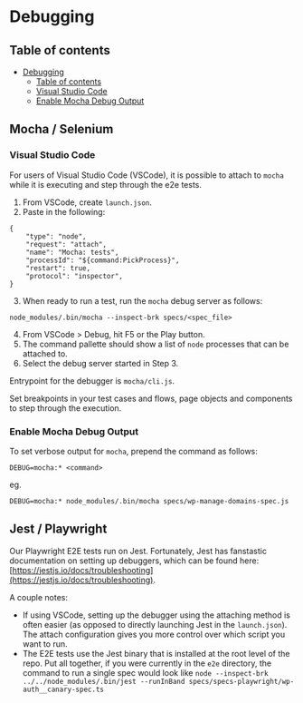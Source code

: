 # Debugging

## Table of contents

<!-- TOC -->

- [Debugging](#debugging)
  - [Table of contents](#table-of-contents)
  - [Visual Studio Code](#visual-studio-code)
  - [Enable Mocha Debug Output](#enable-mocha-debug-output)

<!-- /TOC -->

## Mocha / Selenium

### Visual Studio Code

For users of Visual Studio Code (VSCode), it is possible to attach to `mocha` while it is executing and step through the e2e tests.

1. From VSCode, create `launch.json`.
2. Paste in the following:

```
{
    "type": "node",
    "request": "attach",
    "name": "Mocha: tests",
    "processId": "${command:PickProcess}",
    "restart": true,
    "protocol": "inspector",
}
```

3. When ready to run a test, run the `mocha` debug server as follows:

```
node_modules/.bin/mocha --inspect-brk specs/<spec_file>
```

4. From VSCode > Debug, hit F5 or the Play button.
5. The command pallette should show a list of `node` processes that can be attached to.
6. Select the debug server started in Step 3.

Entrypoint for the debugger is `mocha/cli.js`.

Set breakpoints in your test cases and flows, page objects and components to step through the execution.

### Enable Mocha Debug Output

To set verbose output for `mocha`, prepend the command as follows:

```
DEBUG=mocha:* <command>
```

eg.

```
DEBUG=mocha:* node_modules/.bin/mocha specs/wp-manage-domains-spec.js
```

## Jest / Playwright

Our Playwright E2E tests run on Jest. Fortunately, Jest has fanstastic documentation on setting up debuggers, which can be found here: [https://jestjs.io/docs/troubleshooting](https://jestjs.io/docs/troubleshooting).  

A couple notes:
- If using VSCode, setting up the debugger using the attaching method is often easier (as opposed to directly launching Jest in the `launch.json`). The attach configuration gives you more control over which script you want to run.
- The E2E tests use the Jest binary that is installed at the root level of the repo. Put all together, if you were currently in the `e2e` directory, the command to run a single spec would look like `node --inspect-brk ../../node_modules/.bin/jest --runInBand specs/specs-playwright/wp-auth__canary-spec.ts`